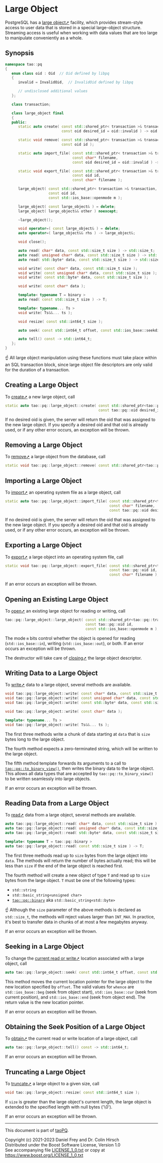 # Large Object

PostgreSQL has a [large object➚](https://www.postgresql.org/docs/current/largeobjects.html) facility, which provides stream-style access to user data that is stored in a special large-object structure.
Streaming access is useful when working with data values that are too large to manipulate conveniently as a whole.

## Synopsis

```c++
namespace tao::pq
{
   enum class oid : Oid  // Oid defined by libpq
   {
      invalid = InvalidOid,  // InvalidOid defined by libpq

      // undisclosed additional values
   };

   class transaction;

   class large_object final
   {
   public:
      static auto create( const std::shared_ptr< transaction >& transaction,
                          const oid desired_id = oid::invalid ) -> oid;

      static void remove( const std::shared_ptr< transaction >& transaction,
                          const oid id );

      static auto import_file( const std::shared_ptr< transaction >& transaction,
                               const char* filename,
                               const oid desired_id = oid::invalid ) -> oid;

      static void export_file( const std::shared_ptr< transaction >& transaction,
                               const oid id,
                               const char* filename );

      large_object( const std::shared_ptr< transaction >& transaction,
                    const oid id,
                    const std::ios_base::openmode m );

      large_object( const large_object& ) = delete;
      large_object( large_object&& other ) noexcept;

      ~large_object();

      void operator=( const large_object& ) = delete;
      auto operator=( large_object&& rhs ) -> large_object&;

      void close();

      auto read( char* data, const std::size_t size ) -> std::size_t;
      auto read( unsigned char* data, const std::size_t size ) -> std::size_t;
      auto read( std::byte* data, const std::size_t size ) -> std::size_t;

      void write( const char* data, const std::size_t size );
      void write( const unsigned char* data, const std::size_t size );
      void write( const std::byte* data, const std::size_t size );

      void write( const char* data );

      template< typename T = binary >
      auto read( const std::size_t size ) -> T;

      template< typename... Ts >
      void write( Ts&&... ts );

      void resize( const std::int64_t size );

      auto seek( const std::int64_t offset, const std::ios_base::seekdir whence ) -> std::int64_t;

      auto tell() const -> std::int64_t;
   };
}
```

:point_up: All large object manipulation using these functions must take place within an SQL transaction block, since large object file descriptors are only valid for the duration of a transaction.

## Creating a Large Object

To [create➚](https://www.postgresql.org/docs/current/lo-interfaces.html#LO-CREATE) a new large object, call

```c++
static auto tao::pq::large_object::create( const std::shared_ptr<tao::pq::transaction>& transaction,
                                           const tao::pq::oid desired_id = tao::pq::oid::invalid ) -> tao::pq::oid;
```

If no desired oid is given, the server will return the oid that was assigned to the new large object.
If you specify a desired oid and that oid is already used, or if any other error occurs, an exception will be thrown.

## Removing a Large Object

To [remove➚](https://www.postgresql.org/docs/current/lo-interfaces.html#LO-UNLINK) a large object from the database, call

```c++
static void tao::pq::large_object::remove( const std::shared_ptr<tao::pq::transaction>& transaction, const tao::pq::oid id );
```

## Importing a Large Object

To [import➚](https://www.postgresql.org/docs/current/lo-interfaces.html#LO-IMPORT) an operating system file as a large object, call

```c++
static auto tao::pq::large_object::import_file( const std::shared_ptr<tao::pq::transaction>& transaction,
                                                const char* filename,
                                                const tao::pq::oid desired_id = tao::pq::oid::invalid ) -> tao::pq::oid;
```

If no desired oid is given, the server will return the oid that was assigned to the new large object.
If you specify a desired oid and that oid is already used, or if any other error occurs, an exception will be thrown.

## Exporting a Large Object

To [export➚](https://www.postgresql.org/docs/current/lo-interfaces.html#LO-EXPORT) a large object into an operating system file, call

```c++
static void tao::pq::large_object::export_file( const std::shared_ptr<tao::pq::transaction>& transaction,
                                                const tao::pq::oid id,
                                                const char* filename );
```

If an error occurs an exception will be thrown.

## Opening an Existing Large Object

To [open➚](https://www.postgresql.org/docs/current/lo-interfaces.html#LO-OPEN) an existing large object for reading or writing, call

```c++
tao::pq::large_object::large_object( const std::shared_ptr<tao::pq::transaction>& transaction,
                                     const tao::pq::oid id,
                                     const std::ios_base::openmode m );
```

The mode `m` bits control whether the object is opened for reading (`std::ios_base::in`), writing (`std::ios_base::out`), or both.
If an error occurs an exception will be thrown.

The destructor will take care of [closing➚](https://www.postgresql.org/docs/current/lo-interfaces.html#LO-CLOSE) the large object descriptor.

## Writing Data to a Large Object

To [write➚](https://www.postgresql.org/docs/current/lo-interfaces.html#LO-WRITE) data to a large object, several methods are available.

```c++
void tao::pq::large_object::write( const char* data, const std::size_t size );
void tao::pq::large_object::write( const unsigned char* data, const std::size_t size );
void tao::pq::large_object::write( const std::byte* data, const std::size_t size );

void tao::pq::large_object::write( const char* data );

template< typename... Ts >
void tao::pq::large_object::write( Ts&&... ts );
```

The first three methods write a chunk of data starting at `data` that is `size` bytes long to the large object.

The fourth method expects a zero-terminated string, which will be written to the large object.

The fifth method template forwards its arguments to a call to [`tao::pq::to_binary_view()`](Binary-Data.md), then writes the binary data to the large object.
This allows all data types that are accepted by `tao::pq::to_binary_view()` to be written seamlessly into large objects.

If an error occurs an exception will be thrown.

## Reading Data from a Large Object

To [read➚](https://www.postgresql.org/docs/current/lo-interfaces.html#LO-READ) data from a large object, several methods are available.

```c++
auto tao::pq::large_object::read( char* data, const std::size_t size ) -> std::size_t;
auto tao::pq::large_object::read( unsigned char* data, const std::size_t size ) -> std::size_t;
auto tao::pq::large_object::read( std::byte* data, const std::size_t size ) -> std::size_t;

template< typename T = tao::pq::binary >
auto tao::pq::large_object::read( const std::size_t size ) -> T;
```

The first three methods read up to `size` bytes from the large object into `data`.
The methods will return the number of bytes actually read; this will be less than `size` if the end of the large object is reached first.

The fourth method will create a new object of type `T` and read up to `size` bytes from the large object.
`T` must be one of the following types:

* `std::string`
* `std::basic_string<unsigned char>`
* [`tao::pq::binary`](Binary-Data.md) aka `std::basic_string<std::byte>`

:point_up: Although the `size` parameter of the above methods is declared as `std::size_t`, the methods will reject values larger than `INT_MAX`.
In practice, it's best to transfer data in chunks of at most a few megabytes anyway.

If an error occurs an exception will be thrown.

## Seeking in a Large Object

To change the [current read or write➚](https://www.postgresql.org/docs/current/lo-interfaces.html#LO-SEEK) location associated with a large object, call

```c++
auto tao::pq::large_object::seek( const std::int64_t offset, const std::ios_base::seekdir whence ) -> std::int64_t;
```

This method moves the current location pointer for the large object to the new location specified by `offset`.
The valid values for `whence` are `std::ios_base::beg` (seek from object start), `std::ios_base::cur` (seek from current position), and `std::ios_base::end` (seek from object end).
The return value is the new location pointer.

If an error occurs an exception will be thrown.

## Obtaining the Seek Position of a Large Object

To [obtain➚](https://www.postgresql.org/docs/current/lo-interfaces.html#LO-TELL) the current read or write location of a large object, call

```c++
auto tao::pq::large_object::tell() const -> std::int64_t;
```

If an error occurs an exception will be thrown.

## Truncating a Large Object

To [truncate➚](https://www.postgresql.org/docs/current/lo-interfaces.html#LO-TRUNCATE) a large object to a given size, call

```c++
void tao::pq::large_object::resize( const std::int64_t size );
```

If `size` is greater than the large object's current length, the large object is extended to the specified length with null bytes ('\0').

If an error occurs an exception will be thrown.

---

This document is part of [taoPQ](https://github.com/taocpp/taopq).

Copyright (c) 2021-2023 Daniel Frey and Dr. Colin Hirsch<br>
Distributed under the Boost Software License, Version 1.0<br>
See accompanying file [LICENSE_1_0.txt](../LICENSE_1_0.txt) or copy at https://www.boost.org/LICENSE_1_0.txt
